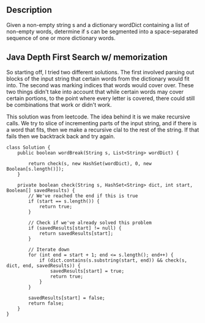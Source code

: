## Description

Given a non-empty string s and a dictionary wordDict containing a list of non-empty words, determine if s can be segmented into a space-separated sequence of one or more dictionary words.

## Java Depth First Search w/ memorization

So starting off, I tried two different solutions. The first involved parsing out blocks of the input string that certain words from the dictionary would fit into. The second was marking indices that words would cover over. These two things didn't take into account that while certain words may cover certain portions, to the point where every letter is covered, there could still be combinations that work or didn't work.

This solution was from leetcode. The idea behind it is we make recursive calls. We try to slice of incrementing parts of the input string, and if there is a word that fits, then we make a recursive clal to the rest of the string. If that fails then we backtrack back and try again.

```
class Solution {
    public boolean wordBreak(String s, List<String> wordDict) {

        return check(s, new HashSet(wordDict), 0, new Boolean[s.length()]);
    }
    
    private boolean check(String s, HashSet<String> dict, int start, Boolean[] savedResults) {
        // We've reached the end if this is true
        if (start == s.length()) {
            return true;
        }
        
        // Check if we've already solved this problem
        if (savedResults[start] != null) {
            return savedResults[start];
        }
        
        // Iterate down
        for (int end = start + 1; end <= s.length(); end++) {
            if (dict.contains(s.substring(start, end)) && check(s, dict, end, savedResults)) {
                savedResults[start] = true;
                return true;
            }
        }
        
        savedResults[start] = false;
        return false;
    }
}
```